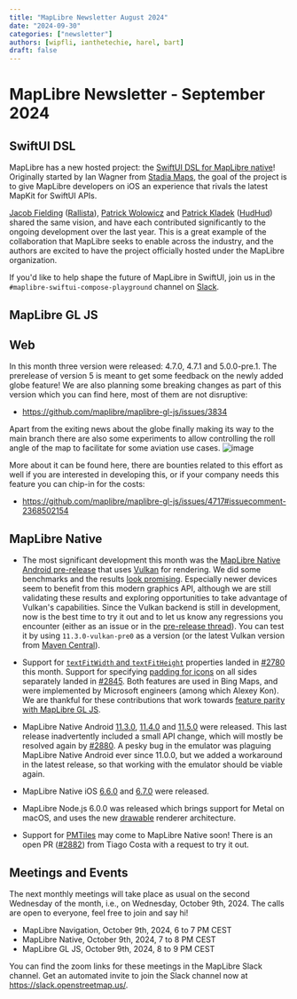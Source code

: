 ```yaml
---
title: "MapLibre Newsletter August 2024"
date: "2024-09-30"
categories: ["newsletter"]
authors: [wipfli, ianthetechie, harel, bart]
draft: false
---
```


# MapLibre Newsletter - September 2024


## SwiftUI DSL

MapLibre has a new hosted project: the [SwiftUI DSL for MapLibre native](https://github.com/maplibre/swiftui-dsl)! Originally started by Ian Wagner from [Stadia Maps](https://stadiamaps.com/), the goal of the project is to give MapLibre developers on iOS an experience that rivals the latest MapKit for SwiftUI APIs.

[Jacob Fielding](https://github.com/archdoog) ([Rallista](https://rallista.app/)), [Patrick Wolowicz](https://subzero.eu/) and [Patrick Kladek](https://github.com/Patrick-Kladek) ([HudHud](https://hudhud.sa/en)) shared the same vision, and have each contributed significantly to the ongoing development over the last year. This is a great example of the collaboration that MapLibre seeks to enable across the industry, and the authors are excited to have the project officially hosted under the MapLibre organization.

If you'd like to help shape the future of MapLibre in SwiftUI, join us in the `#maplibre-swiftui-compose-playground` channel on [Slack](https://slack.openstreetmap.us/).

## MapLibre GL JS

## Web

In this month three version were released: 4.7.0, 4.7.1 and 5.0.0-pre.1.
The prerelease of version 5 is meant to get some feedback on the newly added globe feature!
We are also planning some breaking changes as part of this version which you can find here, most of them are not disruptive:
- https://github.com/maplibre/maplibre-gl-js/issues/3834

Apart from the exiting news about the globe finally making its way to the main branch there are also some experiments to allow controlling the roll angle of the map to facilitate for some aviation use cases.
![image](https://github.com/user-attachments/assets/0a0771e6-11d9-40b4-9c49-409733b420dc)

More about it can be found here, there are bounties related to this effort as well if you are interested in developing this, or if your company needs this feature you can chip-in for the costs:
- https://github.com/maplibre/maplibre-gl-js/issues/4717#issuecomment-2368502154


## MapLibre Native

- The most significant development this month was the [MapLibre Native Android pre-release](https://github.com/maplibre/maplibre-native/releases/tag/android-v11.3.0-vulkan-pre0) that uses [Vulkan](https://www.vulkan.org/) for rendering. We did some benchmarks and the results [look promising](https://github.com/maplibre/maplibre-native/issues/2787#issuecomment-2368938676). Especially newer devices seem to benefit from this modern graphics API, although we are still validating these results and exploring opportunities to take advantage of Vulkan's capabilities. Since the Vulkan backend is still in development, now is the best time to try it out and to let us know any regressions you encounter (either as an issue or in the [pre-release thread](https://github.com/maplibre/maplibre-native/issues/2787)). You can test it by using `11.3.0-vulkan-pre0` as a version (or the latest Vulkan version from [Maven Central](https://central.sonatype.com/artifact/org.maplibre.gl/android-sdk/versions)).

- Support for [`textFitWidth` and `textFitHeight`](https://maplibre.org/maplibre-style-spec/sprite/#text-fit-properties) properties landed in [#2780](https://github.com/maplibre/maplibre-native/pull/2780) this month. Support for specifying [padding for icons](https://maplibre.org/maplibre-style-spec/types/#padding) on all sides separately landed in [#2845](https://github.com/maplibre/maplibre-native/pull/2845). Both features are used in Bing Maps, and were implemented by Microsoft engineers (among which Alexey Kon). We are thankful for these contributions that work towards [feature parity with MapLibre GL JS](https://github.com/maplibre/maplibre-native/issues?q=is%3Aissue+is%3Aopen+label%3Ajs-parity).

- MapLibre Native Android [11.3.0](https://github.com/maplibre/maplibre-native/releases/tag/android-v11.3.0), [11.4.0](https://github.com/maplibre/maplibre-native/releases/tag/android-v11.4.0) and [11.5.0](https://github.com/maplibre/maplibre-native/releases/tag/android-v11.5.0) were released. This last release inadvertently included a small API change, which will mostly be resolved again by [#2880](https://github.com/maplibre/maplibre-native/pull/2880#pullrequestreview-2336900203). A pesky bug in the emulator was plaguing MapLibre Native Android ever since 11.0.0, but we added a workaround in the latest release, so that working with the emulator should be viable again.

- MapLibre Native iOS [6.6.0](https://github.com/maplibre/maplibre-native/releases/tag/ios-v6.6.0) and [6.7.0](https://github.com/maplibre/maplibre-native/releases/tag/ios-v6.7.0) were released.

- MapLibre Node.js 6.0.0 was released which brings support for Metal on macOS, and uses the new [drawable](https://github.com/maplibre/maplibre-native/blob/main/design-proposals/2022-10-27-rendering-modularization.md) renderer architecture.

- Support for [PMTiles](https://github.com/protomaps/PMTiles) may come to MapLibre Native soon! There is an open PR ([#2882](https://github.com/maplibre/maplibre-native/pull/2882)) from Tiago Costa with a request to try it out.



## Meetings and Events

The next monthly meetings will take place as usual on the second Wednesday of the month, i.e., on Wednesday, October 9th, 2024. The calls are open to everyone, feel free to join and say hi!

- MapLibre Navigation, October 9th, 2024, 6 to 7 PM CEST
- MapLibre Native, October 9th, 2024, 7 to 8 PM CEST
- MapLibre GL JS, October 9th, 2024, 8 to 9 PM CEST

You can find the zoom links for these meetings in the MapLibre Slack channel. Get an automated invite to join the Slack channel now at https://slack.openstreetmap.us/.

